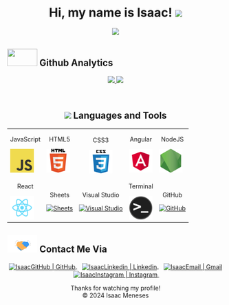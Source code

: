 <h1 border="none" align="center">Hi, my name is Isaac! <img src="https://media.giphy.com/media/hvRJCLFzcasrR4ia7z/giphy.gif" width="35"></h1>
<p align="center">
  <a href="https://github.com/DenverCoder1/readme-typing-svg"><img src="https://readme-typing-svg.herokuapp.com?font=Time+New+Roman&color=0bb886size=25&center=true&vCenter=true&width=600&height=100&lines=Software+Developer.+@isaacmgil;Computer+Engineering+Student;Always+learning+new+things"></a>
</p>

## <img src="https://media.giphy.com/media/iY8CRBdQXODJSCERIr/giphy.gif" width="70px" height="40px"> <b>Github Analytics</b>

<p align="center">
  <a href="https://github.com/Isaacmgil">
    <img height="180em" src="https://github-readme-stats-eight-theta.vercel.app/api?username=Isaacmgil&show_icons=true&theme=algolia&include_all_commits=true&count_private=true"/>
  </a>
  <a href="https://github.com/Isaacmgil">
    <img height="180em" src="https://github-readme-stats-eight-theta.vercel.app/api/top-langs/?username=Isaacmgil&layout=compact&langs_count=8&theme=algolia"/>
  </a>
</p>

</br>

<h2 align="center">
  <img src="https://media2.giphy.com/media/QssGEmpkyEOhBCb7e1/giphy.gif?cid=ecf05e47a0n3gi1bfqntqmob8g9aid1oyj2wr3ds3mg700bl&rid=giphy.gif" width = 32px>  Languages and Tools
</h2>

<table text-align="center" align="center">
    <tbody>
        <tr text-align="center">
            <td><p align="center">JavaScript</p><a href="#">
              <img alt="JavaScript" title="JavaScript" height="55px" src="https://raw.githubusercontent.com/github/explore/80688e429a7d4ef2fca1e82350fe8e3517d3494d/topics/javascript/javascript.png" /></a>
            </td>
            <td><p align="center">HTML5</p><a href="#"><img alt="HTML5" title="HTML5" height="55px"
                        src="https://raw.githubusercontent.com/github/explore/80688e429a7d4ef2fca1e82350fe8e3517d3494d/topics/html/html.png" /></a>
            </td>
            <td><p align="center">CSS3</p><a href="#">
              <img alt="CSS3" title="CSS3" height="55px" src="https://raw.githubusercontent.com/github/explore/80688e429a7d4ef2fca1e82350fe8e3517d3494d/topics/css/css.png" style="max-width: 100%;display: flex;margin: auto;align-items: center;"></a>
            </td>
            <td><p align="center">Angular</p><a href="#"><img alt="Angular" title="Angular" height="55px"
                        src="https://raw.githubusercontent.com/github/explore/80688e429a7d4ef2fca1e82350fe8e3517d3494d/topics/angular/angular.png" /></a>
            </td>
            <td><p align="center">NodeJS</p><a href="#"><img alt="NodeJS" title="NodeJS" height="55px"
                        src="https://raw.githubusercontent.com/github/explore/80688e429a7d4ef2fca1e82350fe8e3517d3494d/topics/nodejs/nodejs.png" /></a>
            </td>
        </tr>
        <tr>
            <td><p align="center">React</p><a href="#"><img alt="React" title="React" height="55px"
                        src="https://raw.githubusercontent.com/github/explore/80688e429a7d4ef2fca1e82350fe8e3517d3494d/topics/react/react.png" /></a>
            </td>
            <td><p align="center">Sheets</p><a href="#"><img alt="Sheets" title="Sheets" height="55px"
                        src="https://img.icons8.com/color/48/000000/google-sheets.png" /></a>
            </td>
            <td><p align="center">Visual Studio</p><a href="#"><img alt="Visual Studio" title="Visual Studio Code" height="55px"
                        src="https://img.icons8.com/fluent/48/000000/visual-studio-code-2019.png" /></a>
            </td>
            <td><p align="center">Terminal</p><a href="#"><img alt="Terminal" title="Terminal" height="55px"
                        src="https://raw.githubusercontent.com/github/explore/80688e429a7d4ef2fca1e82350fe8e3517d3494d/topics/terminal/terminal.png" /></a>
            </td>
            <td><p align="center">GitHub</p><a href="#"><img alt="GitHub" title="GitHub" height="55px"
                        src="https://i.imgur.com/DZgetVv.png" /></a>
            </td>
        </tr>
    </tbody>
</table>

## <img src='https://raw.githubusercontent.com/ashu-guo/ashu-guo/main/assets/handshake.gif' width="70px" height="40px"> Contact Me Via

<p align="center">
  <a href="https://github.com/Isaacmgil" target="_blank">
    <img align="center" alt="IsaacGitHub | GitHub" width="47px" src="https://upload.wikimedia.org/wikipedia/commons/thumb/a/ae/Github-desktop-logo-symbol.svg/1024px-Github-desktop-logo-symbol.svg.png" />
  </a> &nbsp;&nbsp;

  <a href="https://www.linkedin.com/in/isaac-meneses-gil/" target="_blank">
    <img align="center" alt="IsaacLinkedin | Linkedin" width="48px" src="https://img.icons8.com/?size=100&id=13930&format=png&color=000000" />
  </a> &nbsp;&nbsp;

  <a href="mailto:iantoniomgil@gmail.com" >
    <img align="center" alt="IsaacEmail | Gmail" width="48px" src="https://img.icons8.com/?size=100&id=P7UIlhbpWzZm&format=png&color=000000" />
  </a> &nbsp;&nbsp;

  <a href="https://www.instagram.com/isaacmgil/" >
    <img align="center" alt="IsaacInstagram | Instagram" width="48px" src="https://img.icons8.com/?size=100&id=32323&format=png&color=000000" />
  </a> &nbsp;&nbsp;
<p>


<div align="center">
  Thanks for watching my profile!<br/>
  &copy; 2024 Isaac Meneses
</div>

<!--
**Isaacmgil/Isaacmgil** is a ✨ _special_ ✨ repository because its `README.md` (this file) appears on your GitHub profile.

Here are some ideas to get you started:

- 🔭 I’m currently working on ...
- 🌱 I’m currently learning ...
- 👯 I’m looking to collaborate on ...
- 🤔 I’m looking for help with ...
- 💬 Ask me about ...
- 📫 How to reach me: ...
- 😄 Pronouns: ...
- ⚡ Fun fact: ...
-->
